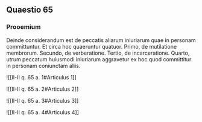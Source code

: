 ## Quaestio 65

### Prooemium

Deinde considerandum est de peccatis aliarum iniuriarum quae in personam committuntur. Et circa hoc quaeruntur quatuor. Primo, de mutilatione membrorum. Secundo, de verberatione. Tertio, de incarceratione. Quarto, utrum peccatum huiusmodi iniuriarum aggravetur ex hoc quod committitur in personam coniunctam aliis.

![[II-II q. 65 a. 1#Articulus 1]]

![[II-II q. 65 a. 2#Articulus 2]]

![[II-II q. 65 a. 3#Articulus 3]]

![[II-II q. 65 a. 4#Articulus 4]]

